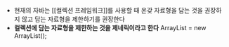- 현재의 자바는 [[컬렉션 프레임워크]]를 사용할 때 온갖 자료형을 담는 것을 권장하지 않고 담는 자료형을 제한하기를 권장한다
- **컬렉션에 담는 자료형을 제한하는 것을 제네릭이라고 한다**
	ArrayList<String> = new ArrayList<String>();
